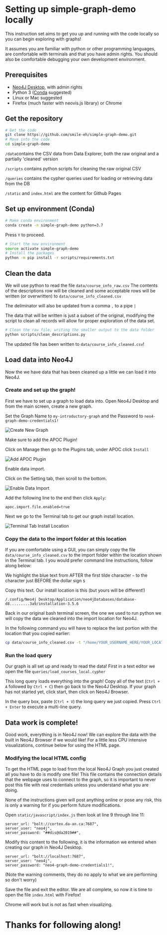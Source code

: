 
# Setting up simple-graph-demo locally

This instruction set aims to get you up and running with the code locally so you can begin exploring with graphs!

It assumes you are familiar with python or other programming languages, are comfortable with terminals and that you have admin rights. You should also be comfortable debugging your own development environment.

## Prerequisites
 - [Neo4J Desktop](https://neo4j.com/), with admin rights
 - Python 3 ([Conda](https://conda.io/) suggested)
 - Linux or Mac suggested
 - Firefox (much faster with neovis.js library) or Chrome

## Get the repository
```sh
# Get the code
git clone https://github.com/smile-eh/simple-graph-demo.git
# Move into the code
cd simple-graph-demo
```


`/data`contains the CSV data from Data Explorer, both the raw original and a partially 'cleaned' version 

`/scripts` contains python scripts for cleaning the raw original CSV

`/queries` contains the cypher queries used for loading or retrieving data from the DB

`/static` and `index.html` are the content for Github Pages

## Set up environment (Conda)
```sh
# Make conda environment
conda create -n simple-graph-demo python=3.7
```
Press `Y` to proceed.

```sh
# Start the new environment
source activate simple-graph-demo
# Install the packages
python -m pip install -r scripts/requirements.txt
```

## Clean the data
We will use python to read the file `data/course_info_raw.csv`
The contents of the descriptions row will be cleaned and some acceptable rows will be written (or overwritten) to `data/course_info_cleaned.csv`

The deliminator will also be updated from a comma `,` to a pipe `|`

The data that will be written is just a subset of the original, modifying the script to clean all records will allow for proper exploration of the data set.
```sh
# Clean the raw file, writing the smaller output to the data folder
python scripts/clean_descriptions.py
```

The updated file has been written to `data/course_info_cleaned.csv`!

## Load data into Neo4J

Now the we have data that has been cleaned up a little we can load it into Neo4J.

### Create and set up the graph!
First we have to set up a graph to load data into. Open Neo4J Desktop and from the main screen, create a new graph.

Set the Graph Name to `my-introductory-graph` and the Password to `neo4-graph-demo-credentials1!`

![Create New Graph](docs/imgs/create_graph.png?raw=true "Creating a new graph in Neo4J Desktop")

Make sure to add the APOC Plugin!

Click on Manage then go to the Plugins tab, under APOC click `Install`

![Add APOC Plugin](docs/imgs/add_apoc.png?raw=true "Installing the APOC Plugin for Neo4J")

Enable data import.

Click on the Setting tab, then scroll to the bottom.

![Enable Data Import](docs/imgs/enable_import.png?raw=true "Enabling data import for the APOC Plugin")

Add the following line to the end then click `Apply`:

```
apoc.import.file.enabled=true
```

Next we go to the Terminal tab to get our graph install location.

![Terminal Tab Install Location](docs/imgs/terminal_highlight.png?raw=true "Viewing the Terminal tab in Neo4J Desktop with out Installation location Highlighted")

### Copy the data to the import folder at this location

If you are comfortable using a GUI, you can simply copy the file `data/course_info_cleaned.csv` to the import folder within the location shown in the Terminal tab. I you would prefer command line instructions, follow along below:

We highlight the blue text from AFTER the first tilde character `~` to the character just BEFORE the dollar sign `$`

Copy this text. Our install location is this (but yours will be different!)
```
/.config/Neo4j Desktop/Application/neo4jDatabases/database-d8.........3a9/installation-3.5.6
```

Back in our original bash terminal screen, the one we used to run python we will copy the data we cleaned into the import location for Neo4J.

In the following command you will have to replace the last portion with the location that you copied earlier:

```sh
cp data/course_info_cleaned.csv -t "/home/YOUR_USERNAME_HERE/YOUR_LOCATION_HERE/import/"
```

### Run the load query
Our graph is all set up and ready to read the data! First in a text editor we open the file `queries/load_courses_local.cypher`

This long query loads everything into the graph! Copy all of the text (`Ctrl + A` followed by `Ctrl + C`) then go back to the Neo4J Desktop. If your graph has not started yet, click start, then click on Neo4J Browser.

In the query box, paste (`Ctrl + V`) the long query we just copied. Press `Ctrl + Enter` to execute a multi-line query.

## Data work is complete!
Good work, everything is in Neo4J now! We can explore the data with the built in Neo4J Browser if we would like! For a little less CPU intensive visualizations, continue below for using the HTML page.

### Modifying the local HTML config
To get the HTML page to load from the local Neo4J Graph you just created all you have to do is modify one file! This file contains the connection details that the webpage uses to connect to the graph, so it is important to never post this file with real credentials unless you understand what you are doing.

None of the instructions given will post anything online or pose any risk, this is only a warning for if you perform future modifications. 

Open `static/javascript/index.js` then look at line 9 through line 11:
```
server_url: "bolt://cortex.da-an.ca:7687",
server_user: "neo4j",
server_password: "##dis@da2019##",
```

Modify this content to the following, it is the information we entered when creating our graph in Neo4J Desktop.
```
server_url: "bolt://localhost:7687",
server_user: "neo4j",
server_password: "neo4-graph-demo-credentials1!",
```
(Note the warning comments, they do no apply to what we are performing so don't worry)

Save the file and exit the editor. We are all complete, so now it is time to open the file `index.html` with Firefox!

Chrome will work but is not as fast when visualizing.

# Thanks for following along!

